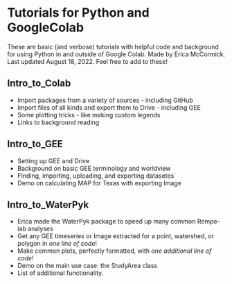 # Tutorials for Python and GoogleColab

These are basic (and verbose) tutorials with helpful code and background for using Python in and outside of Google Colab.
Made by Erica McCormick. Last updated August 18, 2022.
Feel free to add to these!

## Intro_to_Colab

* Import packages from a variety of sources - including GitHub
* Import files of all kinds and export them to Drive - including GEE
* Some plotting tricks - like making custom legends
* Links to background reading

## Intro_to_GEE

* Setting up GEE and Drive
* Background on basic GEE terminology and worldview
* FInding, importing, uploading, and exporting datasetes
* Demo on calculating MAP for Texas with exporting Image

## Intro_to_WaterPyk

* Erica made the WaterPyk package to speed up many common Rempe-lab analyses
* Get any GEE timeseries or Image extracted for a point, watershed, or polygon in *one line of code*!
* Make common plots, perfectly formatted, with *one additional line of code*!
* Demo on the main use case: the StudyArea class
* List of additional functionality.


